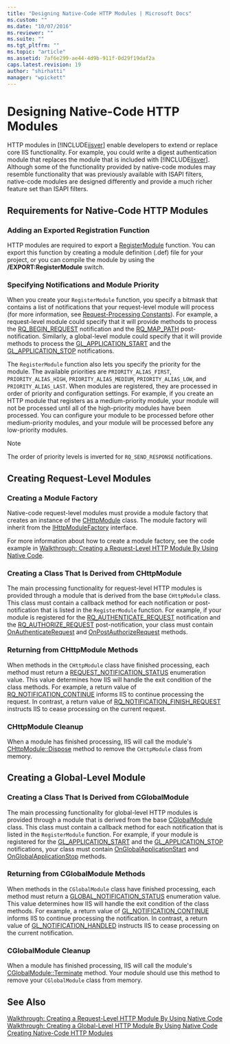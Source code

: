 ```yaml
---
title: "Designing Native-Code HTTP Modules | Microsoft Docs"
ms.custom: ""
ms.date: "10/07/2016"
ms.reviewer: ""
ms.suite: ""
ms.tgt_pltfrm: ""
ms.topic: "article"
ms.assetid: 7af6e299-ae44-4d9b-911f-0d29f19daf2a
caps.latest.revision: 19
author: "shirhatti"
manager: "wpickett"
---
```

# Designing Native-Code HTTP Modules
HTTP modules in [!INCLUDE[iisver](../../../reference/admin/includes/iisver-md.md)] enable developers to extend or replace core IIS functionality. For example, you could write a digest authentication module that replaces the module that is included with [!INCLUDE[iisver](../../../reference/admin/includes/iisver-md.md)]. Although some of the functionality provided by native-code modules may resemble functionality that was previously available with ISAPI filters, native-code modules are designed differently and provide a much richer feature set than ISAPI filters.  
  
## Requirements for Native-Code HTTP Modules  
  
### Adding an Exported Registration Function  
 HTTP modules are required to export a [RegisterModule](../../../web-dev-reference/native-code-api-ref/pfn-registermodule-function.md) function. You can export this function by creating a module definition (.def) file for your project, or you can compile the module by using the **/EXPORT:RegisterModule** switch.  
  
### Specifying Notifications and Module Priority  
 When you create your `RegisterModule` function, you specify a bitmask that contains a list of notifications that your request-level module will process (for more information, see [Request-Processing Constants](../../../web-dev-reference/native-code-api-ref/request-processing-constants.md)). For example, a request-level module could specify that it will provide methods to process the [RQ_BEGIN_REQUEST](../../../web-dev-reference/native-code-api-ref/request-processing-constants.md) notification and the [RQ_MAP_PATH](../../../web-dev-reference/native-code-api-ref/request-processing-constants.md) post-notification. Similarly, a global-level module could specify that it will provide methods to process the [GL_APPLICATION_START](../../../web-dev-reference/native-code-api-ref/request-processing-constants.md) and the [GL_APPLICATION_STOP](../../../web-dev-reference/native-code-api-ref/request-processing-constants.md) notifications.  
  
 The `RegisterModule` function also lets you specify the priority for the module. The available priorities are `PRIORITY_ALIAS_FIRST`, `PRIORITY_ALIAS_HIGH`, `PRIORITY_ALIAS_MEDIUM`, `PRIORITY_ALIAS_LOW`, and `PRIORITY_ALIAS_LAST`. When modules are registered, they are processed in order of priority and configuration settings. For example, if you create an HTTP module that registers as a medium-priority module, your module will not be processed until all of the high-priority modules have been processed. You can configure your module to be processed before other medium-priority modules, and your module will be processed before any low-priority modules.  
  
> [!NOTE]
>  The order of priority levels is inverted for `RQ_SEND_RESPONSE` notifications.  
  
## Creating Request-Level Modules  
  
### Creating a Module Factory  
 Native-code request-level modules must provide a module factory that creates an instance of the [CHttpModule](../../../web-dev-reference/native-code-api-ref/chttpmodule-class.md) class. The module factory will inherit from the [IHttpModuleFactory](../../../web-dev-reference/native-code-api-ref/ihttpmodulefactory-interface.md) interface.  
  
 For more information about how to create a module factory, see the code example in [Walkthrough: Creating a Request-Level HTTP Module By Using Native Code](../../../reference/native-code/sdk/walkthrough-creating-a-request-level-http-module-by-using-native-code.md).  
  
### Creating a Class That Is Derived from CHttpModule  
 The main processing functionality for request-level HTTP modules is provided through a module that is derived from the base `CHttpModule` class. This class must contain a callback method for each notification or post-notification that is listed in the `RegisterModule` function. For example, if your module is registered for the [RQ_AUTHENTICATE_REQUEST](../../../web-dev-reference/native-code-api-ref/request-processing-constants.md) notification and the [RQ_AUTHORIZE_REQUEST](../../../web-dev-reference/native-code-api-ref/request-processing-constants.md) post-notification, your class must contain [OnAuthenticateRequest](../../../web-dev-reference/native-code-api-ref/chttpmodule-onauthenticaterequest-method.md) and [OnPostAuthorizeRequest](../../../web-dev-reference/native-code-api-ref/chttpmodule-onpostauthorizerequest-method.md) methods.  
  
### Returning from CHttpModule Methods  
 When methods in the `CHttpModule` class have finished processing, each method must return a [REQUEST_NOTIFICATION_STATUS](../../../web-dev-reference/native-code-api-ref/request-notification-status-enumeration.md) enumeration value. This value determines how IIS will handle the exit condition of the class methods. For example, a return value of [RQ_NOTIFICATION_CONTINUE](../../../web-dev-reference/native-code-api-ref/request-notification-status-enumeration.md) informs IIS to continue processing the request. In contrast, a return value of [RQ_NOTIFICATION_FINISH_REQUEST](../../../web-dev-reference/native-code-api-ref/request-notification-status-enumeration.md) instructs IIS to cease processing on the current request.  
  
### CHttpModule Cleanup  
 When a module has finished processing, IIS will call the module's [CHttpModule::Dispose](../../../web-dev-reference/native-code-api-ref/chttpmodule-dispose-method.md) method to remove the `CHttpModule` class from memory.  
  
## Creating a Global-Level Module  
  
### Creating a Class That Is Derived from CGlobalModule  
 The main processing functionality for global-level HTTP modules is provided through a module that is derived from the base [CGlobalModule](../../../web-dev-reference/native-code-api-ref/cglobalmodule-class.md) class. This class must contain a callback method for each notification that is listed in the `RegisterModule` function. For example, if your module is registered for the [GL_APPLICATION_START](../../../web-dev-reference/native-code-api-ref/request-processing-constants.md) and the [GL_APPLICATION_STOP](../../../web-dev-reference/native-code-api-ref/request-processing-constants.md) notifications, your class must contain [OnGlobalApplicationStart](../../../web-dev-reference/native-code-api-ref/cglobalmodule-onglobalapplicationstart-method.md) and [OnGlobalApplicationStop](../../../web-dev-reference/native-code-api-ref/cglobalmodule-onglobalapplicationstop-method.md) methods.  
  
### Returning from CGlobalModule Methods  
 When methods in the `CGlobalModule` class have finished processing, each method must return a [GLOBAL_NOTIFICATION_STATUS](../../../web-dev-reference/native-code-api-ref/global-notification-status-enumeration.md) enumeration value. This value determines how IIS will handle the exit condition of the class methods. For example, a return value of [GL_NOTIFICATION_CONTINUE](../../../web-dev-reference/native-code-api-ref/global-notification-status-enumeration.md) informs IIS to continue processing the notification. In contrast, a return value of [GL_NOTIFICATION_HANDLED](../../../web-dev-reference/native-code-api-ref/global-notification-status-enumeration.md) instructs IIS to cease processing on the current notification.  
  
### CGlobalModule Cleanup  
 When a module has finished processing, IIS will call the module's [CGlobalModule::Terminate](../../../web-dev-reference/native-code-api-ref/cglobalmodule-terminate-method.md) method. Your module should use this method to remove your `CGlobalModule` class from memory.  
  
## See Also  
 [Walkthrough: Creating a Request-Level HTTP Module By Using Native Code](../../../reference/native-code/sdk/walkthrough-creating-a-request-level-http-module-by-using-native-code.md)   
 [Walkthrough: Creating a Global-Level HTTP Module By Using Native Code](../../../reference/native-code/sdk/walkthrough-creating-a-global-level-http-module-by-using-native-code.md)   
 [Creating Native-Code HTTP Modules](../../../reference/native-code/sdk/creating-native-code-http-modules.md)